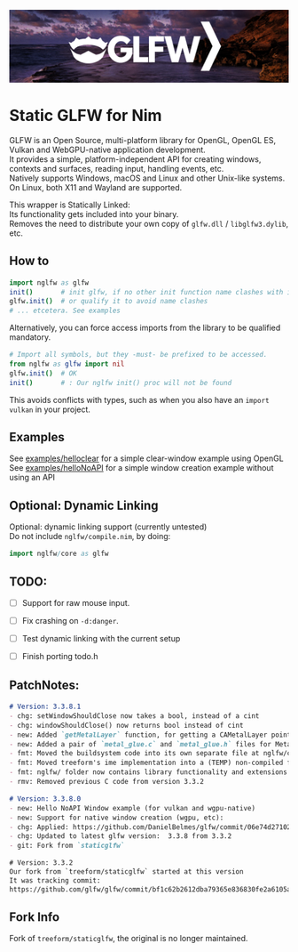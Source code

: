 ![nglfw](./res/gh_banner.png)
# Static GLFW for Nim
GLFW is an Open Source, multi-platform library for OpenGL, OpenGL ES, Vulkan and WebGPU-native application development.  
It provides a simple, platform-independent API for creating windows, contexts and surfaces, reading input, handling events, etc.  
Natively supports Windows, macOS and Linux and other Unix-like systems. On Linux, both X11 and Wayland are supported.

This wrapper is Statically Linked:  
Its functionality gets included into your binary.  
Removes the need to distribute your own copy of `glfw.dll` / `libglfw3.dylib`, etc.  

## How to
```nim
import nglfw as glfw
init()       # init glfw, if no other init function name clashes with it
glfw.init()  # or qualify it to avoid name clashes
# ... etcetera. See examples
```
Alternatively, you can force access imports from the library to be qualified mandatory.  
```nim
# Import all symbols, but they -must- be prefixed to be accessed.
from nglfw as glfw import nil
glfw.init()  # OK
init()       # : Our nglfw init() proc will not be found
```
This avoids conflicts with types, such as when you also have an `import vulkan` in your project.  

## Examples
See [examples/helloclear](./examples/helloclear_OpenGL.nim) for a simple clear-window example using OpenGL  
See [examples/helloNoAPI](./examples/hellowindow_NoAPI.nim) for a simple window creation example without using an API  


## Optional: Dynamic Linking
Optional: dynamic linking support  (currently untested)  
Do not include `nglfw/compile.nim`, by doing:  
```nim
import nglfw/core as glfw
```


## TODO:
- [ ] Support for raw mouse input.
- [ ] Fix crashing on `-d:danger`.
- [ ] Test dynamic linking with the current setup
- [ ] Finish porting todo.h


## PatchNotes:
```md
# Version: 3.3.8.1
- chg: setWindowShouldClose now takes a bool, instead of a cint
- chg: windowShouldClose() now returns bool instead of cint
- new: Added `getMetalLayer` function, for getting a CAMetalLayer pointer on mac (used for `wgpu`)
- new: Added a pair of `metal_glue.c` and `metal_glue.h` files for Metal related extensions.
- fmt: Moved the buildsystem code into its own separate file at nglfw/compile.nim
- fmt: Moved treeform's ime implementation into a (TEMP) non-compiled file at nglfw/ime.c
- fmt: nglfw/ folder now contains library functionality and extensions
- rmv: Removed previous C code from version 3.3.2
```
```md
# Version: 3.3.8.0
- new: Hello NoAPI Window example (for vulkan and wgpu-native)
- new: Support for native window creation (wgpu, etc):
- chg: Applied: https://github.com/DanielBelmes/glfw/commit/06e74d271021365ca3582adbfabef74138fb43e1
- chg: Updated to latest glfw version:  3.3.8 from 3.3.2  
- git: Fork from `staticglfw`
```
```
# Version: 3.3.2
Our fork from `treeform/staticglfw` started at this version  
It was tracking commit:
https://github.com/glfw/glfw/commit/bf1c62b2612dba79365e836830fe2a6105adbe78
```

## Fork Info
Fork of `treeform/staticglfw`, the original is no longer maintained.

